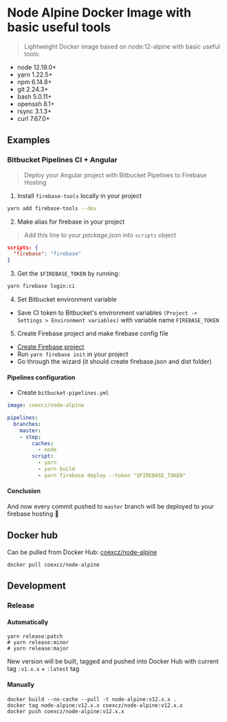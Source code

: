 # Node Alpine Docker Image with basic useful tools

> Lightweight Docker image based on node:12-alpine with basic useful tools:

- node 12.19.0+
- yarn 1.22.5+
- npm 6.14.8+
- git 2.24.3+
- bash 5.0.11+
- openssh 8.1+
- rsync 3.1.3+
- curl 7.67.0+

## Examples

### Bitbucket Pipelines CI + Angular

> Deploy your Angular project with Bitbucket Pipelines to Firebase Hosting

1. Install `firebase-tools` locally in your project

```bash
yarn add firebase-tools --dev
```

2. Make alias for firebase in your project

> Add this line to your _package.json_ into `scripts` object
```json
scripts: {
  "firebase": "firebase"
}
```

3. Get the `$FIREBASE_TOKEN` by running:

```bash
yarn firebase login:ci
```

4. Set Bitbucket environment variable

- Save CI token to Bitbucket's environment variables `(Project -> Settings > Environment variables)` with variable name `FIREBASE_TOKEN`

5. Create Firebase project and make firebase config file

- [Create Firebase project](https://console.firebase.google.com/)
- Run `yarn firebase init` in your project
- Go through the wizard (it should create firebase.json and dist folder)

#### Pipelines configuration

- Create `bitbucket-pipelines.yml`

```yml
image: coexcz/node-alpine

pipelines:
  branches:
    master:
    - step:
        caches:
          - node
        script:
          - yarn
          - yarn build
          - yarn firebase deploy --token "$FIREBASE_TOKEN"
```

#### Conclusion

And now every commit pushed to `master` branch will be deployed to your firebase hosting 🎉

## Docker hub

Can be pulled from Docker Hub: [coexcz/node-alpine](https://hub.docker.com/repository/docker/coexcz/node-alpine)

```docker
docker pull coexcz/node-alpine
```

## Development

### Release

#### Automatically

```shell
yarn release:patch
# yarn release:minor
# yarn release:major
```

New version will be built, tagged and pushed into Docker Hub with current tag `:v1.x.x` + `:latest` tag


#### Manually

```docker
docker build --no-cache --pull -t node-alpine:v12.x.x .
docker tag node-alpine:v12.x.x coexcz/node-alpine:v12.x.x
docker push coexcz/node-alpine:v12.x.x
```